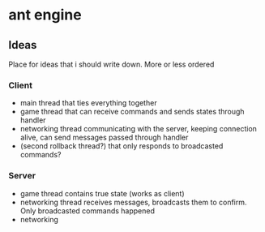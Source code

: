 # ant engine

## Ideas
Place for ideas that i should write down. More or less ordered

### Client
- main thread that ties everything together
- game thread that can receive commands and sends states through handler
- networking thread communicating with the server, keeping connection alive, can send messages passed through handler
- (second rollback thread?) that only responds to broadcasted commands?


### Server
- game thread contains true state (works as client)
- networking thread receives messages, broadcasts them to confirm. Only broadcasted commands happened
- networking 
